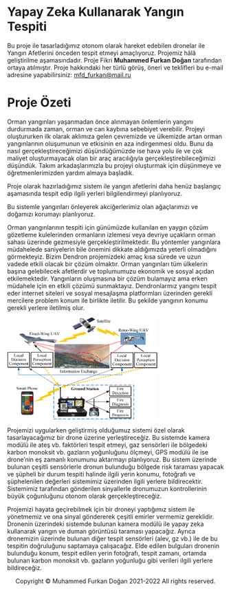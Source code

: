 # Yapay Zeka Kullanarak Yangın Tespiti
Bu proje ile tasarladığımız otonom olarak hareket edebilen dronelar ile Yangın Afetlerini önceden tespit etmeyi amaçlıyoruz. Projemiz hâlâ geliştirilme aşamasındadır. 
Proje Fikri <b>Muhammed Furkan Doğan</b> tarafından ortaya atılmıştır.
Proje hakkındaki her türlü görüş, öneri ve teklifleri bu e-mail adresine yapabilirsiniz: mfd_furkan@mail.ru
  

# Proje Özeti	

Orman yangınları yaşanmadan önce alınmayan önlemlerin yangını durdurmada zaman, orman ve can kaybına sebebiyet verebilir.  Projeyi oluştururken ilk olarak aklımıza gelen çevremizde ve ülkemizde artan orman yangınlarının oluşumunun ve etkisinin en aza indirgenmesi  oldu. Bunu da nasıl gerçekleştireceğimizi düşündüğümüzde ise hava yolu ile ve çok maliyet oluşturmayacak olan bir araç aracılığıyla gerçekleştirebileceğimizi düşündük. Takım arkadaşlarımızla bu projeyi oluşturmak için düşünmeye ve öğretmenlerimizden yardım almaya başladık. 

Proje olarak hazırladığımız sistem ile yangın afetlerini daha henüz başlangıç aşamasında tespit edip ilgili yerleri bilgilendirmeyi planlıyoruz.

Bu sistemle yangınları önleyerek akciğerlerimiz olan ağaçlarımızı ve doğamızı korumayı planlıyoruz.



Orman yangınlarının tespiti için günümüzde kullanılan en yaygın çözüm gözetleme kulelerinden ormanların izlemesi veya devriye uçakların orman sahası üzerinde gezmesiyle gerçekleştirilmektedir. Bu yöntemler yangınlara müdahelede saniyelerin bile önemini dikkate aldığımızda yeterli olmadığını görmekteyiz. Bizim Dendron projemizdeki amaç kısa sürede ve uzun vadede etkili olacak bir çözüm olmaktır. Orman yangınları tüm ülkelerin başına gelebilecek afetlerdir ve toplumumuzu ekonomik ve sosyal açıdan etkilemektedir. Yangınların oluşmasına bir çözüm bulamayız ama erken müdahele için en etkili çözümü sunmaktayız. Dendronlarmız yangını tespit eder internet siteleri ve sosyal mesajlaşma platformları üzerinden gerekli mercilere problem konum ile birlikte iletilir. Bu şekilde yangının konumu gerekli yerlere iletilmiş olur.


<img src="yontemdiagrami.png" width="350" title="Yontem Diagrami">
<br>

Projemizi uygularken geliştirmiş olduğumuz sistemi özel olarak tasarlayacağımız bir drone üzerine yerleştireceğiz. Bu sistemde kamera modülü ile ateş vb. faktörleri tespit etmeyi, gaz sensörleri ile bölgedeki karbon monoksit vb. gazların yoğunluğunu ölçmeyi, GPS modülü ile ise drone’nin eş zamanlı konumunu aktarmayı planlıyoruz. Bu sistem üzerinde bulunan çeşitli sensörlerle dronun bulunduğu bölgede risk taraması yapacak ve şüpheli bir durum tespiti halinde ilgili yerin konumu, fotoğrafı ve şüphelenilen değerleri sistemimiz üzerinden ilgili yerlere bildirecektir. Sistemimiz tarafından gönderilen sinyallerle dronumuzun kontrollerinin büyük çoğunluğunu otonom olarak gerçekleştireceğiz.



Projemizi hayata geçirebilmek için bir droneyi yaptığımız sistem ile yönetmemiz ve ona sinyal göndererek çeşitli emirler vermemiz gereklidir. Dronenin üzerindeki sistemde bulunan kamera modülü ile yapay zeka kullanarak yangın ve duman görüntüsü taraması yapacağız. Ayrıca dronemizin üzerinde bulunan diğer tespit sensörleri (alev, gz vb.) ile de bu tespitin doğruluğunu saptamaya çalışacağız. Elde edilen bulguları dronenin bulunduğu konum, tespit edilen yerin fotoğrafı, tespit zamanı, ortamda bulunan karbon monoksit vb. gazların yoğunluğu gibi verileri ilgili yerlere bildireceğiz.

<p style="text-align:center;">Copyright &copy; Muhammed Furkan Doğan 2021-2022 All rights reserved.</p>

